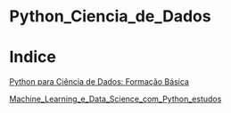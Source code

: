 # Python_Ciencia_de_Dados

# Indice
[Python para Ciência de Dados: Formação Básica](https://github.com/Lucaks-Steinhorst/Python_Ciencia_de_Dados/tree/main/Python%20para%20ciencia%20de%20dados)

[Machine_Learning_e_Data_Science_com_Python_estudos](https://github.com/Lucaks-Steinhorst/Python_Ciencia_de_Dados/blob/main/Machine_Learning_e_Data_Science_com_Python_estudos.ipynb)
